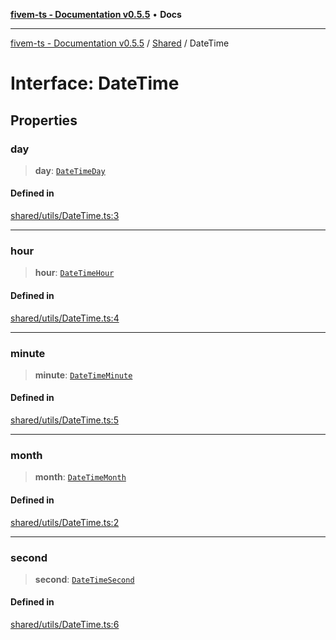 [**fivem-ts - Documentation v0.5.5**](../../../README.md) • **Docs**

***

[fivem-ts - Documentation v0.5.5](../../../README.md) / [Shared](../README.md) / DateTime

# Interface: DateTime

## Properties

### day

> **day**: [`DateTimeDay`](../type-aliases/DateTimeDay.md)

#### Defined in

[shared/utils/DateTime.ts:3](https://github.com/Purpose-Dev/fivem-ts/blob/main/src/shared/utils/DateTime.ts#L3)

***

### hour

> **hour**: [`DateTimeHour`](../type-aliases/DateTimeHour.md)

#### Defined in

[shared/utils/DateTime.ts:4](https://github.com/Purpose-Dev/fivem-ts/blob/main/src/shared/utils/DateTime.ts#L4)

***

### minute

> **minute**: [`DateTimeMinute`](../type-aliases/DateTimeMinute.md)

#### Defined in

[shared/utils/DateTime.ts:5](https://github.com/Purpose-Dev/fivem-ts/blob/main/src/shared/utils/DateTime.ts#L5)

***

### month

> **month**: [`DateTimeMonth`](../type-aliases/DateTimeMonth.md)

#### Defined in

[shared/utils/DateTime.ts:2](https://github.com/Purpose-Dev/fivem-ts/blob/main/src/shared/utils/DateTime.ts#L2)

***

### second

> **second**: [`DateTimeSecond`](../type-aliases/DateTimeSecond.md)

#### Defined in

[shared/utils/DateTime.ts:6](https://github.com/Purpose-Dev/fivem-ts/blob/main/src/shared/utils/DateTime.ts#L6)
